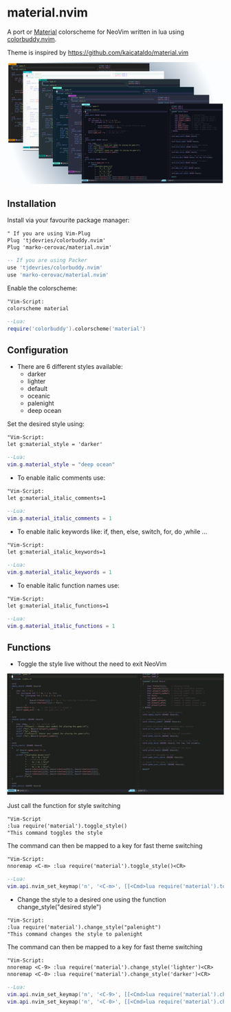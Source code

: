 # material.nvim
A port or [Material](https://material-theme.site) colorscheme for NeoVim written in lua using [colorbuddy.nvim](https://github.com/tjdevries/colorbuddy.nvim).

Theme is inspired by https://github.com/kaicataldo/material.vim

![screen](/media/Material.png)

## Installation

Install via your favourite package manager:
```vim
" If you are using Vim-Plug
Plug 'tjdevries/colorbuddy.nvim'
Plug 'marko-cerovac/material.nvim'
```

```lua
-- If you are using Packer
use 'tjdevries/colorbuddy.nvim'
use 'marko-cerovac/material.nvim'
```
Enable the colorscheme:
```vim 
"Vim-Script:
colorscheme material
```

```lua
--Lua:
require('colorbuddy').colorscheme('material')
```

## Configuration

+ There are 6 different styles available:
    + darker
    + lighter
    + default
    + oceanic
    + palenight
    + deep ocean

Set the desired style using:
```vim 
"Vim-Script:
let g:material_style = 'darker'
```

```lua
--Lua:
vim.g.material_style = "deep ocean"
```


+ To enable italic comments use:
```vim 
"Vim-Script:
let g:material_italic_comments=1
```

```lua
--Lua:
vim.g.material_italic_comments = 1
```


+ To enable italic keywords like: if, then, else, switch, for, do ,while ...
```vim 
"Vim-Script:
let g:material_italic_keywords=1
```

```lua
--Lua:
vim.g.material_italic_keywords = 1
```


+ To enable italic function names use:
```vim 
"Vim-Script:
let g:material_italic_functions=1
```

```lua
--Lua:
vim.g.material_italic_functions = 1
```

## Functions

+ Toggle the style live without the need to exit NeoVim

![screen](/media/toggle_style.gif)

Just call the function for style switching
```vim
"Vim-Script
:lua require('material').toggle_style()
"This command toggles the style
```

The command can then be mapped to a key for fast theme switching
```vim
"Vim-Script:
nnoremap <C-m> :lua require('material').toggle_style()<CR>
```

```lua
--Lua:
vim.api.nvim_set_keymap('n', '<C-m>', [[<Cmd>lua require('material').toggle_style()<CR>]], { noremap = true, silent = true }
```


+ Change the style to a desired one using the function change_style("desired style")
```vim
"Vim-Script:
:lua require('material').change_style("palenight")
"This command changes the style to palenight
```

The command can then be mapped to a key for fast theme switching
```vim
"Vim-Script:
nnoremap <C-9> :lua require('material').change_style('lighter')<CR>
nnoremap <C-0> :lua require('material').change_style('darker')<CR>
```

```lua
--Lua:
vim.api.nvim_set_keymap('n', '<C-9>', [[<Cmd>lua require('material').change_style('lighter')<CR>]], { noremap = true, silent = true }
vim.api.nvim_set_keymap('n', '<C-0>', [[<Cmd>lua require('material').change_style('darker')<CR>]], { noremap = true, silent = true }
```
